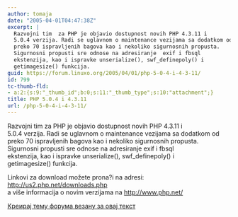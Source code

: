 ```yaml
---
author: tomaja
date: "2005-04-01T04:47:38Z"
excerpt: |
  Razvojni tim  za PHP je objavio dostupnost novih PHP 4.3.11 i
  5.0.4 verzija. Radi se uglavnom o maintenance vezijama sa dodatkom od
  preko 70 ispravljenih bagova kao i nekoliko sigurnosnih propusta.
  Sigurnosni propusti sre odnose na adresiranje  exif i fbsql
  ekstenzija, kao i ispravke unserialize(), swf_definepoly() i
  getimagesize() funkcija.
guid: https://forum.linuxo.org/2005/04/01/php-5-0-4-i-4-3-11/
id: 799
tc-thumb-fld:
- a:2:{s:9:"_thumb_id";b:0;s:11:"_thumb_type";s:10:"attachment";}
title: PHP 5.0.4 i 4.3.11
url: /php-5-0-4-i-4-3-11/
---
```

Razvojni tim za PHP je objavio dostupnost novih PHP 4.3.11 i  
5.0.4 verzija. Radi se uglavnom o maintenance vezijama sa dodatkom od  
preko 70 ispravljenih bagova kao i nekoliko sigurnosnih propusta.  
Sigurnosni propusti sre odnose na adresiranje exif i fbsql  
ekstenzija, kao i ispravke unserialize(), swf_definepoly() i  
getimagesize() funkcija.<!--break-->

  
Linkovi za download možete prona?i na adresi: <http://us2.php.net/downloads.php>  
a više informacija o novim verzijama na <http://www.php.net/>

[Креирај тему форума везану за овај текст](https://linuxo.org/nova-tema-na-forumu/?se_pid=799)